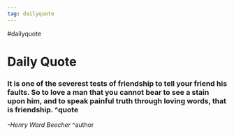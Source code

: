 ```yaml
---
tag: dailyquote
---
```


#dailyquote

# Daily Quote

### It is one of the severest tests of friendship to tell your friend his faults. So to love a man that you cannot bear to see a stain upon him, and to speak painful truth through loving words, that is friendship. ^quote
*-Henry Ward Beecher* ^author
